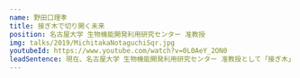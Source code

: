 ```yaml
---
name: 野田口理孝
title: 接ぎ木で切り開く未来
position: 名古屋大学 生物機能開発利用研究センター 准教授
img: talks/2019/MichitakaNotaguchiSqr.jpg
youtubeId: https://www.youtube.com/watch?v=0L0AeY_2ON0
leadSentence: 現在、名古屋大学 生物機能開発利用研究センター 准教授として「接ぎ木」の技術を研究中。古くから用いられてきた「接ぎ木」という技術を通して、植物と共に生きる私たちの未来を作っている。
---
```

